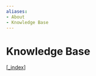 ```yaml
---
aliases: 
- About
- Knowledge Base
---
```


# Knowledge Base

[[_index]]



[//begin]: # "Autogenerated link references for markdown compatibility"
[_index]: _index "_index|Welcome"
[//end]: # "Autogenerated link references"